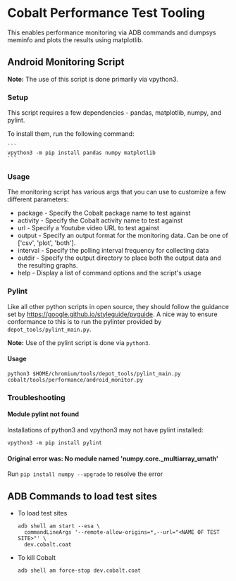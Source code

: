 # Cobalt Performance Test Tooling

This enables performance monitoring via ADB commands and dumpsys meminfo
and plots the results using matplotlib.

## Android Monitoring Script

**Note:** The use of this script is done primarily via vpython3.

### Setup

This script requires a few dependencies - pandas, matplotlib, numpy, and
pylint.

To install them, run the following command:

    ```
    vpython3 -m pip install pandas numpy matplotlib
    ```

### Usage

The monitoring script has various args that you can use to customize a few different parameters:

  * package  - Specify the Cobalt package name to test against
  * activity - Specify the Cobalt activity name to test against
  * url      - Specify a Youtube video URL to test against
  * output   - Specify an output format for the monitoring data. Can
               be one of ['csv', 'plot', 'both'].
  * interval - Specify the polling interval frequency for collecting data
  * outdir   - Specify the output directory to place both the output
               data and the resulting graphs.
  * help     - Display a list of command options and the script's usage

### Pylint

Like all other python scripts in open source, they should follow the
guidance set by https://google.github.io/styleguide/pyguide. A nice way
to ensure conformance to this is to run the pylinter provided by
`depot_tools/pylint_main.py`.

**Note:** Use of the pylint script is done via `python3`.

#### Usage

```
python3 $HOME/chromium/tools/depot_tools/pylint_main.py cobalt/tools/performance/android_monitor.py
```

### Troubleshooting

#### Module pylint not found

Installations of python3 and vpython3 may not have pylint installed:

```
vpython3 -m pip install pylint
```

#### Original error was: No module named 'numpy.core._multiarray_umath'

Run `pip install numpy --upgrade` to resolve the error

## ADB Commands to load test sites

  * To load test sites

    ```
    adb shell am start --esa \
      commandLineArgs '--remote-allow-origins=*,--url="<NAME OF TEST SITE>"' \
      dev.cobalt.coat
    ```

  * To kill Cobalt

    ```
    adb shell am force-stop dev.cobalt.coat
    ```
